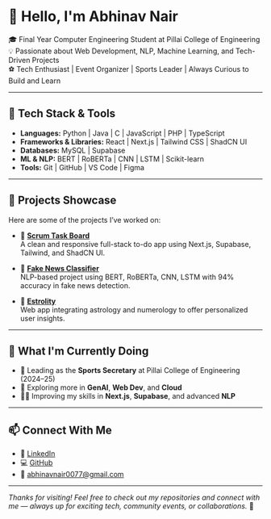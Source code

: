 # 👋 Hello, I'm Abhinav Nair

🎓 Final Year Computer Engineering Student at Pillai College of Engineering  
💡 Passionate about Web Development, NLP, Machine Learning, and Tech-Driven Projects  
⚽ Tech Enthusiast | Event Organizer | Sports Leader | Always Curious to Build and Learn

---

## 🔧 Tech Stack & Tools

- **Languages:** Python | Java | C | JavaScript | PHP | TypeScript  
- **Frameworks & Libraries:** React | Next.js | Tailwind CSS | ShadCN UI  
- **Databases:** MySQL | Supabase  
- **ML & NLP:** BERT | RoBERTa | CNN | LSTM | Scikit-learn  
- **Tools:** Git | GitHub | VS Code | Figma  

---

## 🚀 Projects Showcase

Here are some of the projects I’ve worked on:

- 🔹 **[Scrum Task Board](https://github.com/AbhinavNair0077/Scrum-board-based-To-do-task-scheduler)**  
  A clean and responsive full-stack to-do app using Next.js, Supabase, Tailwind, and ShadCN UI.

- 🔹 **[Fake News Classifier](https://github.com/AbhinavNair0077/hate_speech_bert_backend)**  
  NLP-based project using BERT, RoBERTa, CNN, LSTM with 94% accuracy in fake news detection.

- 🔹 **[Estrolity](https://github.com/AbhinavNair0077/Estrolity)**  
  Web app integrating astrology and numerology to offer personalized user insights.

---

## 🎯 What I'm Currently Doing

- 🚀 Leading as the **Sports Secretary** at Pillai College of Engineering (2024–25)  
- 🧠 Exploring more in **GenAI**, **Web Dev**, and **Cloud**  
- 👨‍💻 Improving my skills in **Next.js**, **Supabase**, and advanced **NLP**

---

## 📫 Connect With Me

- 🔗 [LinkedIn](https://www.linkedin.com/in/abhinav-nair-dob11112004/)  
- 💻 [GitHub](https://github.com/AbhinavNair0077)  
- 📧 abhinavnair0077@gmail.com  

---

_Thanks for visiting! Feel free to check out my repositories and connect with me — always up for exciting tech, community events, or collaborations._ 🙌
